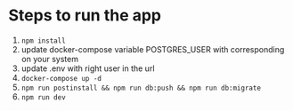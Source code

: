 # Steps to run the app

1. `npm install`
2. update docker-compose variable POSTGRES_USER with corresponding on your system
3. update .env with right user in the url
4. `docker-compose up -d`
5. `npm run postinstall && npm run db:push && npm run db:migrate`
6. `npm run dev`
